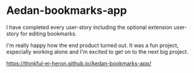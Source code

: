 # Aedan-bookmarks-app

I have completed every user-story including the optional extension user-story for editing bookmarks.

I'm really happy how the end product turned out. It was a fun project, especially working alone and
I'm excited to get on to the next big project.

https://thinkful-ei-heron.github.io/Aedan-bookmarks-app/
